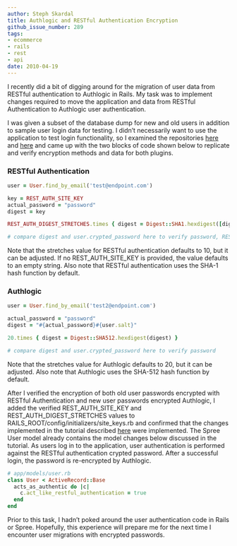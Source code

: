 ```yaml
---
author: Steph Skardal
title: Authlogic and RESTful Authentication Encryption
github_issue_number: 289
tags:
- ecommerce
- rails
- rest
- api
date: 2010-04-19
---
```


I recently did a bit of digging around for the migration of user data from RESTful authentication to Authlogic in Rails. My task was to implement changes required to move the application and data from RESTful Authentication to Authlogic user authentication.

I was given a subset of the database dump for new and old users in addition to sample user login data for testing. I didn’t necessarily want to use the application to test login functionality, so I examined the repositories [here](https://github.com/technoweenie/restful-authentication) and [here](https://github.com/binarylogic/authlogic) and came up with the two blocks of code shown below to replicate and verify encryption methods and data for both plugins.

### RESTful Authentication

```ruby
user = User.find_by_email('test@endpoint.com')

key = REST_AUTH_SITE_KEY
actual_password = "password"
digest = key

REST_AUTH_DIGEST_STRETCHES.times { digest = Digest::SHA1.hexdigest([digest, user.salt, actual_password, key].join('--')) }

# compare digest and user.crypted_password here to verify password, REST_AUTH_SITE_KEY, and REST_AUTH_DIGEST_STRETCHES
```

Note that the stretches value for RESTful authentication defaults to 10, but it can be adjusted. If no REST_AUTH_SITE_KEY is provided, the value defaults to an empty string. Also note that RESTful authentication uses the SHA-1 hash function by default.

### Authlogic

```ruby
user = User.find_by_email('test2@endpoint.com')

actual_password = "password"
digest = "#{actual_password}#{user.salt}"

20.times { digest = Digest::SHA512.hexdigest(digest) }

# compare digest and user.crypted_password here to verify password
```

Note that the stretches value for Authlogic defaults to 20, but it can be adjusted. Also note that Authlogic uses the SHA-512 hash function by default.

After I verified the encryption of both old user passwords encrypted with RESTful Authentication and new user passwords encrypted Authlogic, I added the verified REST_AUTH_SITE_KEY and REST_AUTH_DIGEST_STRETCHES values to RAILS_ROOT/config/initializers/site_keys.rb and confirmed that the changes implemented in the tutorial described [here](https://web.archive.org/web/20100722161801/http://www.binarylogic.com/2008/11/23/tutorial-easily-migrate-from-restful_authentication-to-authlogic/) were implemented. The Spree User model already contains the model changes below discussed in the tutorial. As users log in to the application, user authentication is performed against the RESTful authentication crypted password. After a successful login, the password is re-encrypted by Authlogic.

```ruby
# app/models/user.rb
class User < ActiveRecord::Base
  acts_as_authentic do |c|
    c.act_like_restful_authentication = true
  end
end
```

Prior to this task, I hadn’t poked around the user authentication code in Rails or Spree. Hopefully, this experience will prepare me for the next time I encounter user migrations with encrypted passwords.
